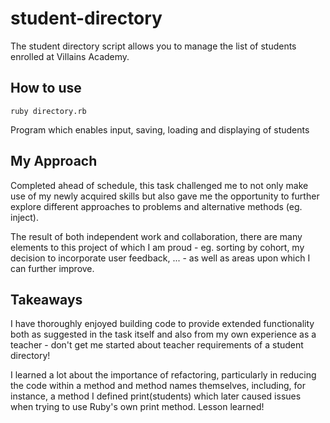 # student-directory

The student directory script allows you to manage the list of students enrolled at Villains Academy.

## How to use ##

```shell
ruby directory.rb
```
Program which enables input, saving, loading and displaying of students

## My Approach ##

Completed ahead of schedule, this task challenged me to not only make use of my newly acquired skills but also gave me the opportunity to further explore different approaches to problems and alternative methods (eg. inject).

The result of both independent work and collaboration, there are many elements to this project of which I am proud - eg. sorting by cohort, my decision to incorporate user feedback, ... - as well as areas upon which I can further improve.

## Takeaways ##

I have thoroughly enjoyed building code to provide extended functionality both as suggested in the task itself and also from my own experience as a teacher - don't get me started about teacher requirements of a student directory!

I learned a lot about the importance of refactoring, particularly in reducing the code within a method and method names themselves, including, for instance, a method I defined print(students) which later caused issues when trying to use Ruby's own print method. Lesson learned!
